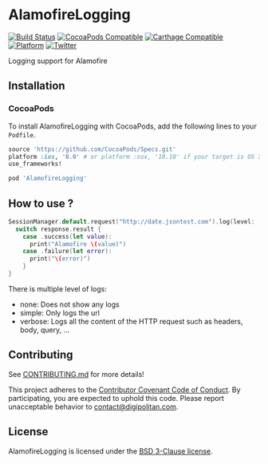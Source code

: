 AlamofireLogging
=================================

[![Build Status](https://travis-ci.org/Digipolitan/alamofire-logging.svg?branch=master)](https://travis-ci.org/Digipolitan/alamofire-logging)
[![CocoaPods Compatible](https://img.shields.io/cocoapods/v/AlamofireLogging.svg)](https://img.shields.io/cocoapods/v/AlamofireLogging.svg)
[![Carthage Compatible](https://img.shields.io/badge/Carthage-compatible-4BC51D.svg?style=flat)](https://github.com/Carthage/Carthage)
[![Platform](https://img.shields.io/cocoapods/p/AlamofireLogging.svg?style=flat)](http://cocoadocs.org/docsets/AlamofireLogging)
[![Twitter](https://img.shields.io/badge/twitter-@Digipolitan-blue.svg?style=flat)](http://twitter.com/Digipolitan)

Logging support for Alamofire

## Installation

### CocoaPods

To install AlamofireLogging with CocoaPods, add the following lines to your `Podfile`.

```ruby
source 'https://github.com/CocoaPods/Specs.git'
platform :ios, '8.0' # or platform :osx, '10.10' if your target is OS X.
use_frameworks!

pod 'AlamofireLogging'
```

## How to use ?

```swift
SessionManager.default.request("http://date.jsontest.com").log(level: .verbose).responseJSON { (response) in
  switch response.result {
    case .success(let value):
      print("Alamofire \(value)")
    case .failure(let error):
      print("\(error)")
    }
}
```

There is multiple level of logs:
- none: Does not show any logs
- simple: Only logs the url
- verbose: Logs all the content of the HTTP request such as headers, body, query, ...

## Contributing

See [CONTRIBUTING.md](CONTRIBUTING.md) for more details!

This project adheres to the [Contributor Covenant Code of Conduct](CODE_OF_CONDUCT.md).
By participating, you are expected to uphold this code. Please report
unacceptable behavior to [contact@digipolitan.com](mailto:contact@digipolitan.com).

## License

AlamofireLogging is licensed under the [BSD 3-Clause license](LICENSE).
